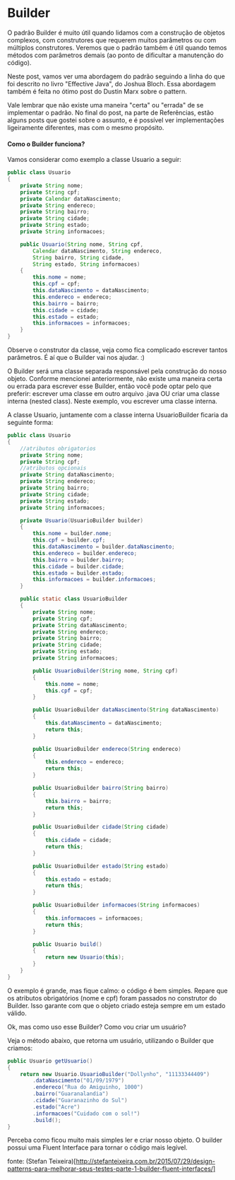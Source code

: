 # Builder

O padrão Builder é muito útil quando lidamos com a construção de objetos complexos, com construtores que requerem muitos parâmetros ou com múltiplos construtores. Veremos que o padrão também é útil quando temos métodos com parâmetros demais (ao ponto de dificultar a manutenção do código).

Neste post, vamos ver uma abordagem do padrão seguindo a linha do que foi descrito no livro "Effective Java", do Joshua Bloch. Essa abordagem também é feita no ótimo post do Dustin Marx sobre o pattern.

Vale lembrar que não existe uma maneira "certa" ou "errada" de se implementar o padrão. No final do post, na parte de Referências, estão alguns posts que gostei sobre o assunto, e é possível ver implementações ligeiramente diferentes, mas com o mesmo propósito.

#### Como o Builder funciona?

Vamos considerar como exemplo a classe Usuario a seguir:

```java
public class Usuario  
{
    private String nome;
    private String cpf; 
    private Calendar dataNascimento;
    private String endereco;
    private String bairro;
    private String cidade;
    private String estado;
    private String informacoes;

    public Usuario(String nome, String cpf,
        Calendar dataNascimento, String endereco,
        String bairro, String cidade,
        String estado, String informacoes)
    {
        this.nome = nome;
        this.cpf = cpf;
        this.dataNascimento = dataNascimento;
        this.endereco = endereco;
        this.bairro = bairro;
        this.cidade = cidade;
        this.estado = estado;
        this.informacoes = informacoes;
    }
}
```
Observe o construtor da classe, veja como fica complicado escrever tantos parâmetros. É aí que o Builder vai nos ajudar. :)

O Builder será uma classe separada responsável pela construção do nosso objeto. Conforme mencionei anteriormente, não existe uma maneira certa ou errada para escrever esse Builder, então você pode optar pelo que preferir: escrever uma classe em outro arquivo .java OU criar uma classe interna (nested class). Neste exemplo, vou escrever uma classe interna.

A classe Usuario, juntamente com a classe interna UsuarioBuilder ficaria da seguinte forma:

```java
public class Usuario  
{
    //atributos obrigatorios
    private String nome;
    private String cpf;
    //atributos opcionais
    private String dataNascimento;
    private String endereco;
    private String bairro;
    private String cidade;
    private String estado;
    private String informacoes;

    private Usuario(UsuarioBuilder builder)
    {
        this.nome = builder.nome;
        this.cpf = builder.cpf;
        this.dataNascimento = builder.dataNascimento;
        this.endereco = builder.endereco;
        this.bairro = builder.bairro;
        this.cidade = builder.cidade;
        this.estado = builder.estado;
        this.informacoes = builder.informacoes;
    }

    public static class UsuarioBuilder
    {
        private String nome;
        private String cpf;
        private String dataNascimento;
        private String endereco;
        private String bairro;
        private String cidade;
        private String estado;
        private String informacoes;

        public UsuarioBuilder(String nome, String cpf)
        {
            this.nome = nome;
            this.cpf = cpf;
        }

        public UsuarioBuilder dataNascimento(String dataNascimento)
        {
            this.dataNascimento = dataNascimento;
            return this;
        }

        public UsuarioBuilder endereco(String endereco)
        {
            this.endereco = endereco;
            return this;
        }

        public UsuarioBuilder bairro(String bairro)
        {
            this.bairro = bairro;
            return this;
        }

        public UsuarioBuilder cidade(String cidade)
        {
            this.cidade = cidade;
            return this;
        }

        public UsuarioBuilder estado(String estado)
        {
            this.estado = estado;
            return this;
        }

        public UsuarioBuilder informacoes(String informacoes)
        {
            this.informacoes = informacoes;
            return this;
        }

        public Usuario build()
        {
            return new Usuario(this);
        }
    }
}
```

O exemplo é grande, mas fique calmo: o código é bem simples. Repare que os atributos obrigatórios (nome e cpf) foram passados no construtor do Builder. Isso garante com que o objeto criado esteja sempre em um estado válido.

Ok, mas como uso esse Builder? Como vou criar um usuário?

Veja o método abaixo, que retorna um usuário, utilizando o Builder que criamos:

```java
public Usuario getUsuario()  
{
    return new Usuario.UsuarioBuilder("Dollynho", "11133344409")
        .dataNascimento("01/09/1979")
        .endereco("Rua do Amiguinho, 1000")
        .bairro("Guaranalandia")
        .cidade("Guaranazinho do Sul")
        .estado("Acre")
        .informacoes("Cuidado com o sol!")
        .build();
}
```

Perceba como ficou muito mais simples ler e criar nosso objeto. O builder possui uma Fluent Interface para tornar o código mais legível.

fonte: (Stefan Teixeira)[http://stefanteixeira.com.br/2015/07/29/design-patterns-para-melhorar-seus-testes-parte-1-builder-fluent-interfaces/]
